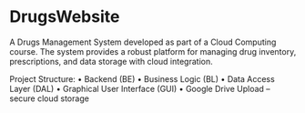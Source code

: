 # DrugsWebsite

A Drugs Management System developed as part of a Cloud Computing course. The system provides a robust platform for managing drug inventory, prescriptions, 
and data storage with cloud integration.

Project Structure:
	•	Backend (BE) 
	•	Business Logic (BL) 
	•	Data Access Layer (DAL) 
	•	Graphical User Interface (GUI) 
	•	Google Drive Upload – secure cloud storage
